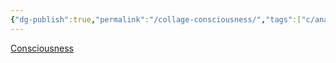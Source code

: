 ```yaml
---
{"dg-publish":true,"permalink":"/collage-consciousness/","tags":["c/analog","c/abstract","c/letters","c/number","c/stamp"],"created":"2024-01-02T07:47:15.584-05:00","updated":"2024-01-02T07:48:16.545-05:00"}
---
```



[Consciousness](https://www.instagram.com/p/B5ZHGSkhnbr/)
